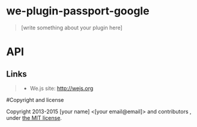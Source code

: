 # we-plugin-passport-google

> [write something about your plugin here]

# API


## Links

> * We.js site: http://wejs.org

#Copyright and license

Copyright 2013-2015 [your name] <[your email@email]> and contributors , under [the MIT license](LICENSE).